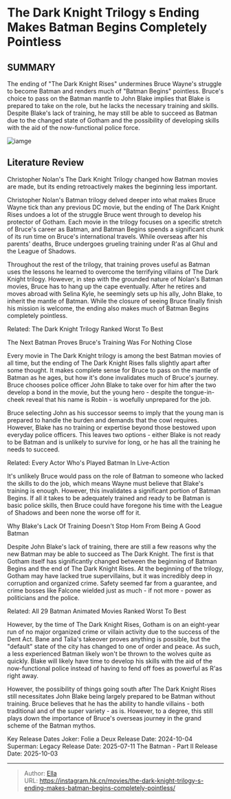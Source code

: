 # The Dark Knight Trilogy s Ending Makes Batman Begins Completely Pointless


## SUMMARY 



  The ending of &#34;The Dark Knight Rises&#34; undermines Bruce Wayne&#39;s struggle to become Batman and renders much of &#34;Batman Begins&#34; pointless.   Bruce&#39;s choice to pass on the Batman mantle to John Blake implies that Blake is prepared to take on the role, but he lacks the necessary training and skills.   Despite Blake&#39;s lack of training, he may still be able to succeed as Batman due to the changed state of Gotham and the possibility of developing skills with the aid of the now-functional police force.  

![iamge](https://static1.srcdn.com/wordpress/wp-content/uploads/2023/11/batman-in-the-dark-knight-rises-and-bruce-wayne-in-batman-begins.jpg)

## Literature Review
Christopher Nolan&#39;s The Dark Knight Trilogy changed how Batman movies are made, but its ending retroactively makes the beginning less important.




Christopher Nolan&#39;s Batman trilogy delved deeper into what makes Bruce Wayne tick than any previous DC movie, but the ending of The Dark Knight Rises undoes a lot of the struggle Bruce went through to develop his protector of Gotham. Each movie in the trilogy focuses on a specific stretch of Bruce&#39;s career as Batman, and Batman Begins spends a significant chunk of its run time on Bruce&#39;s international travels. While overseas after his parents&#39; deaths, Bruce undergoes grueling training under R&#39;as al Ghul and the League of Shadows.




Throughout the rest of the trilogy, that training proves useful as Batman uses the lessons he learned to overcome the terrifying villains of The Dark Knight trilogy. However, in step with the grounded nature of Nolan&#39;s Batman movies, Bruce has to hang up the cape eventually. After he retires and moves abroad with Selina Kyle, he seemingly sets up his ally, John Blake, to inherit the mantle of Batman. While the closure of seeing Bruce finally finish his mission is welcome, the ending also makes much of Batman Begins completely pointless.

Related: The Dark Knight Trilogy Ranked Worst To Best


 The Next Batman Proves Bruce&#39;s Training Was For Nothing 
   Close     

Every movie in The Dark Knight trilogy is among the best Batman movies of all time, but the ending of The Dark Knight Rises falls slightly apart after some thought. It makes complete sense for Bruce to pass on the mantle of Batman as he ages, but how it&#39;s done invalidates much of Bruce&#39;s journey. Bruce chooses police officer John Blake to take over for him after the two develop a bond in the movie, but the young hero - despite the tongue-in-cheek reveal that his name is Robin - is woefully unprepared for the job.




Bruce selecting John as his successor seems to imply that the young man is prepared to handle the burden and demands that the cowl requires. However, Blake has no training or expertise beyond those bestowed upon everyday police officers. This leaves two options - either Blake is not ready to be Batman and is unlikely to survive for long, or he has all the training he needs to succeed.

Related: Every Actor Who&#39;s Played Batman In Live-Action

It&#39;s unlikely Bruce would pass on the role of Batman to someone who lacked the skills to do the job, which means Wayne must believe that Blake&#39;s training is enough. However, this invalidates a significant portion of Batman Begins. If all it takes to be adequately trained and ready to be Batman is basic police skills, then Bruce could have foregone his time with the League of Shadows and been none the worse off for it.



 Why Blake&#39;s Lack Of Training Doesn&#39;t Stop Hom From Being A Good Batman 
          




Despite John Blake&#39;s lack of training, there are still a few reasons why the new Batman may be able to succeed as The Dark Knight. The first is that Gotham itself has significantly changed between the beginning of Batman Begins and the end of The Dark Knight Rises. At the beginning of the trilogy, Gotham may have lacked true supervillains, but it was incredibly deep in corruption and organized crime. Safety seemed far from a guarantee, and crime bosses like Falcone wielded just as much - if not more - power as politicians and the police.

Related: All 29 Batman Animated Movies Ranked Worst To Best

However, by the time of The Dark Knight Rises, Gotham is on an eight-year run of no major organized crime or villain activity due to the success of the Dent Act. Bane and Talia&#39;s takeover proves anything is possible, but the &#34;default&#34; state of the city has changed to one of order and peace. As such, a less experienced Batman likely won&#39;t be thrown to the wolves quite as quickly. Blake will likely have time to develop his skills with the aid of the now-functional police instead of having to fend off foes as powerful as R&#39;as right away.




However, the possibility of things going south after The Dark Knight Rises still necessitates John Blake being largely prepared to be Batman without training. Bruce believes that he has the ability to handle villains - both traditional and of the super variety - as is. However, to a degree, this still plays down the importance of Bruce&#39;s overseas journey in the grand scheme of the Batman mythos.

  Key Release Dates              Joker: Folie a Deux Release Date: 2024-10-04                   Superman: Legacy Release Date: 2025-07-11                   The Batman - Part II Release Date: 2025-10-03      

---

> Author: [Ella](https://instagram.hk.cn/)  
> URL: https://instagram.hk.cn/movies/the-dark-knight-trilogy-s-ending-makes-batman-begins-completely-pointless/  

